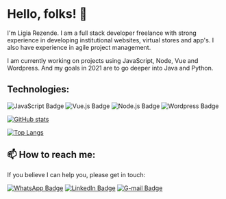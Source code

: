 # Hello, folks! 👋

I'm Ligia Rezende. I am a full stack developer freelance with strong experience in developing institutional websites, virtual stores and app's. I also have experience in agile project management.

I am currently working on projects using JavaScript, Node, Vue and Wordpress. And my goals in 2021 are to go deeper into Java and Python.

## Technologies:

![JavaScript Badge](https://img.shields.io/badge/JavaScript-323330?style=for-the-badge&logo=javascript&logoColor=F7DF1E) ![Vue.js Badge](https://img.shields.io/badge/Vue.js-35495E?style=for-the-badge&logo=vue.js&logoColor=4FC08D) ![Node.js Badge](https://img.shields.io/badge/Node.js-43853D?style=for-the-badge&logo=node.js&logoColor=white) ![Wordpress Badge](https://img.shields.io/badge/Wordpress-21759B?style=for-the-badge&logo=wordpress&logoColor=white)

[![GitHub stats](https://github-readme-stats.vercel.app/api?username=lirezende&theme=vue-dark)](https://github.com/lirezende/github-readme-stats) 

[![Top Langs](https://github-readme-stats.vercel.app/api/top-langs/?username=lirezende&theme=vue-dark)](https://github.com/lirezende/github-readme-stats)

## 📫 How to reach me:

If you believe I can help you, please get in touch:

[![WhatsApp Badge](https://img.shields.io/badge/WhatsApp-25D366?style=for-the-badge&logo=whatsapp&logoColor=white)](https://api.whatsapp.com/send?phone=5521984418877) [![LinkedIn Badge](https://img.shields.io/badge/LinkedIn-0077B5?style=for-the-badge&logo=linkedin&logoColor=white&link=https://www.linkedin.com/in/ligia-brusamolin-1617b866/)](https://www.linkedin.com/in/ligia-brusamolin-1617b866/) [![G-mail Badge](https://img.shields.io/badge/Gmail-D14836?style=for-the-badge&logo=gmail&logoColor=white)](mailto:librusamolin@gmail.com)
